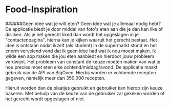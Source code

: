 # Food-Inspiration
######Geen idee wat je wilt eten? Geen idee wat je allemaal nodig hebt? De applicatie biedt je door middel van foto's eten aan die je dan kan like of disliken. Als je het gerecht liked dan wordt het opgeslagen in je "contactenpagina", hierna kan je kijken waaruit het gerecht bestaat.
Het idee is ontstaan nadat ikzelf (als student) in de supermarkt stond en het enorm vervelend vond dat ik geen idee had wat ik nou moest maken. Ik wilde een app maken die jou eten aanbiedt en hierdoor jouw probleem verdwijnt. Het probleem van constant de keuze moeten maken van wat je nou precies moet eten elke ochtend/middag/avond.
De applicatie maakt gebruik van de API van BigOven. Hierbij worden er voldoende recepten gegeven, namelijk meer dan 350.000 recepten.

Hieruit worden dan de plaatjes gebruikt en gebruiker kan hierop zijn keuze baseren. Met behulp van de keuze van de gebruiker zal gekeken worden of het gerecht wordt opgeslagen of niet.
